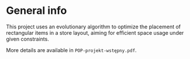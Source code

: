 # General info

This project uses an evolutionary algorithm to optimize the placement of rectangular items in a store layout, aiming for efficient space usage under given constraints.

More details are available in `POP-projekt-wstępny.pdf`.
